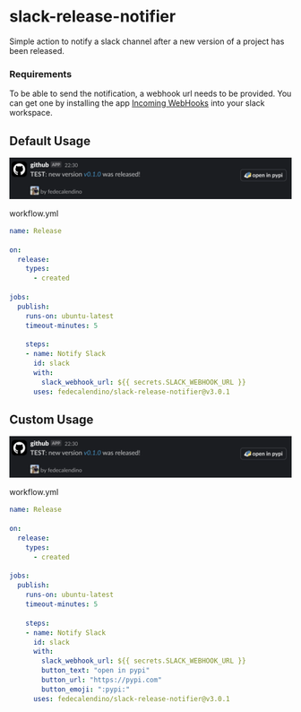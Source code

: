 # slack-release-notifier

Simple action to notify a slack channel after a new version of a project has been released.

### Requirements

To be able to send the notification, a webhook url needs to be provided. You can get one by installing the app [Incoming WebHooks](https://slack.com/apps/A0F7XDUAZ-incoming-webhooks) into your slack workspace.


## Default Usage

![default configuration](/img/custom.png)

workflow.yml
```yml
name: Release

on:
  release:
    types:
      - created

jobs:
  publish:
    runs-on: ubuntu-latest
    timeout-minutes: 5

    steps:
    - name: Notify Slack
      id: slack
      with:
        slack_webhook_url: ${{ secrets.SLACK_WEBHOOK_URL }}
      uses: fedecalendino/slack-release-notifier@v3.0.1
```

## Custom Usage

![custom configuration](/img/custom.png)

workflow.yml
```yml
name: Release

on:
  release:
    types:
      - created

jobs:
  publish:
    runs-on: ubuntu-latest
    timeout-minutes: 5

    steps:
    - name: Notify Slack
      id: slack
      with:
        slack_webhook_url: ${{ secrets.SLACK_WEBHOOK_URL }}
        button_text: "open in pypi"
        button_url: "https://pypi.com"
        button_emoji: ":pypi:"
      uses: fedecalendino/slack-release-notifier@v3.0.1
```


